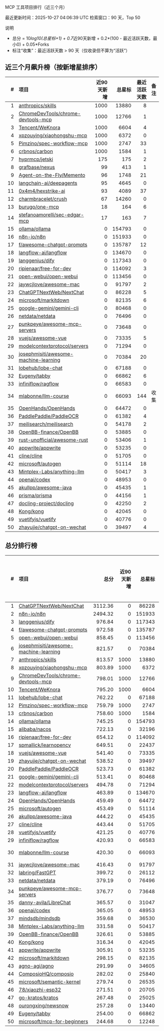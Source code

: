 MCP 工具项目排行（近三个月）

最近更新时间：2025-10-27 04:06:39 UTC
检索窗口：90 天，Top 50

说明
- 总分 = 10*log10(总星标+1) + 0.7*近90天新增 + 0.2*(100 - 最近活跃天数，最小0) + 0.05*Forks
- 标注“收集”：最近活跃天数 > 90 天（仅收录但不算为“活跃”）

## 近三个月飙升榜（按新增星排序）
| # | 项目 | 近90天新增 | 总星标 | 最近活跃天数 | 备注 |
|---:|:-----|-----------:|-------:|------------:|:-----|
| 1 | [anthropics/skills](https://github.com/anthropics/skills) | 1000 | 13880 | 8 |  |
| 2 | [ChromeDevTools/chrome-devtools-mcp](https://github.com/ChromeDevTools/chrome-devtools-mcp) | 1000 | 12766 | 1 |  |
| 3 | [Tencent/WeKnora](https://github.com/Tencent/WeKnora) | 1000 | 6604 | 4 |  |
| 4 | [xpzouying/xiaohongshu-mcp](https://github.com/xpzouying/xiaohongshu-mcp) | 1000 | 6372 | 0 |  |
| 5 | [Pimzino/spec-workflow-mcp](https://github.com/Pimzino/spec-workflow-mcp) | 1000 | 2747 | 33 |  |
| 6 | [crbnos/carbon](https://github.com/crbnos/carbon) | 1000 | 1584 | 1 |  |
| 7 | [hyprmcp/jetski](https://github.com/hyprmcp/jetski) | 175 | 175 | 2 |  |
| 8 | [grafbase/nexus](https://github.com/grafbase/nexus) | 99 | 413 | 1 |  |
| 9 | [Agent-on-the-Fly/Memento](https://github.com/Agent-on-the-Fly/Memento) | 96 | 1748 | 21 |  |
| 10 | [langchain-ai/deepagents](https://github.com/langchain-ai/deepagents) | 95 | 4645 | 0 |  |
| 11 | [0x4m4/hexstrike-ai](https://github.com/0x4m4/hexstrike-ai) | 93 | 4089 | 37 |  |
| 12 | [charmbracelet/crush](https://github.com/charmbracelet/crush) | 67 | 14260 | 0 |  |
| 13 | [burugo/one-mcp](https://github.com/burugo/one-mcp) | 18 | 164 | 6 |  |
| 14 | [stefanoamorelli/sec-edgar-mcp](https://github.com/stefanoamorelli/sec-edgar-mcp) | 17 | 163 | 7 |  |
| 15 | [ollama/ollama](https://github.com/ollama/ollama) | 0 | 154793 | 0 |  |
| 16 | [n8n-io/n8n](https://github.com/n8n-io/n8n) | 0 | 151933 | 0 |  |
| 17 | [f/awesome-chatgpt-prompts](https://github.com/f/awesome-chatgpt-prompts) | 0 | 135787 | 12 |  |
| 18 | [langflow-ai/langflow](https://github.com/langflow-ai/langflow) | 0 | 134670 | 0 |  |
| 19 | [langgenius/dify](https://github.com/langgenius/dify) | 0 | 117343 | 0 |  |
| 20 | [ripienaar/free-for-dev](https://github.com/ripienaar/free-for-dev) | 0 | 114092 | 3 |  |
| 21 | [open-webui/open-webui](https://github.com/open-webui/open-webui) | 0 | 113456 | 0 |  |
| 22 | [jaywcjlove/awesome-mac](https://github.com/jaywcjlove/awesome-mac) | 0 | 91797 | 2 |  |
| 23 | [ChatGPTNextWeb/NextChat](https://github.com/ChatGPTNextWeb/NextChat) | 0 | 86228 | 5 |  |
| 24 | [microsoft/markitdown](https://github.com/microsoft/markitdown) | 0 | 82135 | 6 |  |
| 25 | [google-gemini/gemini-cli](https://github.com/google-gemini/gemini-cli) | 0 | 80468 | 0 |  |
| 26 | [netdata/netdata](https://github.com/netdata/netdata) | 0 | 76496 | 0 |  |
| 27 | [punkpeye/awesome-mcp-servers](https://github.com/punkpeye/awesome-mcp-servers) | 0 | 73648 | 0 |  |
| 28 | [vuejs/awesome-vue](https://github.com/vuejs/awesome-vue) | 0 | 73335 | 5 |  |
| 29 | [modelcontextprotocol/servers](https://github.com/modelcontextprotocol/servers) | 0 | 71294 | 0 |  |
| 30 | [josephmisiti/awesome-machine-learning](https://github.com/josephmisiti/awesome-machine-learning) | 0 | 70384 | 20 |  |
| 31 | [lobehub/lobe-chat](https://github.com/lobehub/lobe-chat) | 0 | 67188 | 0 |  |
| 32 | [Eugeny/tabby](https://github.com/Eugeny/tabby) | 0 | 66862 | 6 |  |
| 33 | [infiniflow/ragflow](https://github.com/infiniflow/ragflow) | 0 | 66583 | 0 |  |
| 34 | [mlabonne/llm-course](https://github.com/mlabonne/llm-course) | 0 | 66093 | 144 | 收集 |
| 35 | [OpenHands/OpenHands](https://github.com/OpenHands/OpenHands) | 0 | 64472 | 0 |  |
| 36 | [PaddlePaddle/PaddleOCR](https://github.com/PaddlePaddle/PaddleOCR) | 0 | 61382 | 4 |  |
| 37 | [meilisearch/meilisearch](https://github.com/meilisearch/meilisearch) | 0 | 54178 | 2 |  |
| 38 | [OpenBB-finance/OpenBB](https://github.com/OpenBB-finance/OpenBB) | 0 | 53885 | 0 |  |
| 39 | [rust-unofficial/awesome-rust](https://github.com/rust-unofficial/awesome-rust) | 0 | 53406 | 1 |  |
| 40 | [appwrite/appwrite](https://github.com/appwrite/appwrite) | 0 | 53235 | 0 |  |
| 41 | [cline/cline](https://github.com/cline/cline) | 0 | 51705 | 0 |  |
| 42 | [microsoft/autogen](https://github.com/microsoft/autogen) | 0 | 51114 | 18 |  |
| 43 | [Mintplex-Labs/anything-llm](https://github.com/Mintplex-Labs/anything-llm) | 0 | 50417 | 3 |  |
| 44 | [openai/codex](https://github.com/openai/codex) | 0 | 48953 | 0 |  |
| 45 | [akullpp/awesome-java](https://github.com/akullpp/awesome-java) | 0 | 45435 | 1 |  |
| 46 | [prisma/prisma](https://github.com/prisma/prisma) | 0 | 44156 | 1 |  |
| 47 | [docling-project/docling](https://github.com/docling-project/docling) | 0 | 42250 | 2 |  |
| 48 | [Kong/kong](https://github.com/Kong/kong) | 0 | 42045 | 0 |  |
| 49 | [vuetifyjs/vuetify](https://github.com/vuetifyjs/vuetify) | 0 | 40776 | 0 |  |
| 50 | [zhayujie/chatgpt-on-wechat](https://github.com/zhayujie/chatgpt-on-wechat) | 0 | 39497 | 4 |  |


## 总分排行榜
| # | 项目 | 总分 | 近90天新增 | 总星标 | Forks | 最近活跃天数 | 备注 |
|---:|:-----|----:|-----------:|-------:|------:|------------:|:-----|
| 1 | [ChatGPTNextWeb/NextChat](https://github.com/ChatGPTNextWeb/NextChat) | 3112.36 | 0 | 86228 | 60880 | 5 |  |
| 2 | [n8n-io/n8n](https://github.com/n8n-io/n8n) | 2494.32 | 0 | 151933 | 48450 | 0 |  |
| 3 | [langgenius/dify](https://github.com/langgenius/dify) | 976.84 | 0 | 117343 | 18123 | 0 |  |
| 4 | [f/awesome-chatgpt-prompts](https://github.com/f/awesome-chatgpt-prompts) | 972.58 | 0 | 135787 | 18073 | 12 |  |
| 5 | [open-webui/open-webui](https://github.com/open-webui/open-webui) | 858.45 | 0 | 113456 | 15758 | 0 |  |
| 6 | [josephmisiti/awesome-machine-learning](https://github.com/josephmisiti/awesome-machine-learning) | 821.57 | 0 | 70384 | 15142 | 20 |  |
| 7 | [anthropics/skills](https://github.com/anthropics/skills) | 813.57 | 1000 | 13880 | 1075 | 8 |  |
| 8 | [xpzouying/xiaohongshu-mcp](https://github.com/xpzouying/xiaohongshu-mcp) | 803.89 | 1000 | 6372 | 917 | 0 |  |
| 9 | [ChromeDevTools/chrome-devtools-mcp](https://github.com/ChromeDevTools/chrome-devtools-mcp) | 798.01 | 1000 | 12766 | 743 | 1 |  |
| 10 | [Tencent/WeKnora](https://github.com/Tencent/WeKnora) | 795.20 | 1000 | 6604 | 756 | 4 |  |
| 11 | [lobehub/lobe-chat](https://github.com/lobehub/lobe-chat) | 762.22 | 0 | 67188 | 13879 | 0 |  |
| 12 | [Pimzino/spec-workflow-mcp](https://github.com/Pimzino/spec-workflow-mcp) | 759.79 | 1000 | 2747 | 240 | 33 |  |
| 13 | [crbnos/carbon](https://github.com/crbnos/carbon) | 758.60 | 1000 | 1584 | 136 | 1 |  |
| 14 | [ollama/ollama](https://github.com/ollama/ollama) | 745.25 | 0 | 154793 | 13467 | 0 |  |
| 15 | [alibaba/nacos](https://github.com/alibaba/nacos) | 722.13 | 0 | 32196 | 13161 | 5 |  |
| 16 | [ripienaar/free-for-dev](https://github.com/ripienaar/free-for-dev) | 654.12 | 0 | 114092 | 11683 | 3 |  |
| 17 | [spmallick/learnopencv](https://github.com/spmallick/learnopencv) | 649.51 | 0 | 22437 | 11736 | 4 |  |
| 18 | [vuejs/awesome-vue](https://github.com/vuejs/awesome-vue) | 541.40 | 0 | 73335 | 9475 | 5 |  |
| 19 | [zhayujie/chatgpt-on-wechat](https://github.com/zhayujie/chatgpt-on-wechat) | 538.52 | 0 | 39497 | 9467 | 4 |  |
| 20 | [PaddlePaddle/PaddleOCR](https://github.com/PaddlePaddle/PaddleOCR) | 523.73 | 0 | 61382 | 9133 | 4 |  |
| 21 | [google-gemini/gemini-cli](https://github.com/google-gemini/gemini-cli) | 513.41 | 0 | 80468 | 8887 | 0 |  |
| 22 | [modelcontextprotocol/servers](https://github.com/modelcontextprotocol/servers) | 494.78 | 0 | 71294 | 8525 | 0 |  |
| 23 | [langflow-ai/langflow](https://github.com/langflow-ai/langflow) | 463.89 | 0 | 134670 | 7852 | 0 |  |
| 24 | [OpenHands/OpenHands](https://github.com/OpenHands/OpenHands) | 459.49 | 0 | 64472 | 7828 | 0 |  |
| 25 | [microsoft/autogen](https://github.com/microsoft/autogen) | 453.49 | 0 | 51114 | 7800 | 18 |  |
| 26 | [akullpp/awesome-java](https://github.com/akullpp/awesome-java) | 444.22 | 0 | 45435 | 7557 | 1 |  |
| 27 | [cline/cline](https://github.com/cline/cline) | 443.44 | 0 | 51705 | 7526 | 0 |  |
| 28 | [vuetifyjs/vuetify](https://github.com/vuetifyjs/vuetify) | 421.25 | 0 | 40776 | 7103 | 0 |  |
| 29 | [infiniflow/ragflow](https://github.com/infiniflow/ragflow) | 420.93 | 0 | 66583 | 7054 | 0 |  |
| 30 | [mlabonne/llm-course](https://github.com/mlabonne/llm-course) | 420.30 | 0 | 66093 | 7442 | 144 | 收集 |
| 31 | [jaywcjlove/awesome-mac](https://github.com/jaywcjlove/awesome-mac) | 416.43 | 0 | 91797 | 6944 | 2 |  |
| 32 | [labring/FastGPT](https://github.com/labring/FastGPT) | 399.72 | 0 | 26112 | 6711 | 0 |  |
| 33 | [netdata/netdata](https://github.com/netdata/netdata) | 379.19 | 0 | 76496 | 6207 | 0 |  |
| 34 | [punkpeye/awesome-mcp-servers](https://github.com/punkpeye/awesome-mcp-servers) | 376.77 | 0 | 73648 | 6162 | 0 |  |
| 35 | [danny-avila/LibreChat](https://github.com/danny-avila/LibreChat) | 365.57 | 0 | 31047 | 6013 | 0 |  |
| 36 | [openai/codex](https://github.com/openai/codex) | 365.05 | 0 | 48953 | 5963 | 0 |  |
| 37 | [mindsdb/mindsdb](https://github.com/mindsdb/mindsdb) | 359.68 | 0 | 36530 | 5889 | 2 |  |
| 38 | [Mintplex-Labs/anything-llm](https://github.com/Mintplex-Labs/anything-llm) | 331.58 | 0 | 50417 | 5303 | 3 |  |
| 39 | [OpenBB-finance/OpenBB](https://github.com/OpenBB-finance/OpenBB) | 326.61 | 0 | 53885 | 5186 | 0 |  |
| 40 | [Kong/kong](https://github.com/Kong/kong) | 316.34 | 0 | 42045 | 5002 | 0 |  |
| 41 | [appwrite/appwrite](https://github.com/appwrite/appwrite) | 305.91 | 0 | 53235 | 4773 | 0 |  |
| 42 | [microsoft/markitdown](https://github.com/microsoft/markitdown) | 298.15 | 0 | 82135 | 4604 | 6 |  |
| 43 | [agno-agi/agno](https://github.com/agno-agi/agno) | 291.99 | 0 | 34605 | 4532 | 0 |  |
| 44 | [ComposioHQ/composio](https://github.com/ComposioHQ/composio) | 282.02 | 0 | 25840 | 4362 | 1 |  |
| 45 | [microsoft/semantic-kernel](https://github.com/microsoft/semantic-kernel) | 279.74 | 0 | 26535 | 4310 | 0 |  |
| 46 | [78/xiaozhi-esp32](https://github.com/78/xiaozhi-esp32) | 271.51 | 0 | 20705 | 4171 | 1 |  |
| 47 | [go-kratos/kratos](https://github.com/go-kratos/kratos) | 267.48 | 0 | 25025 | 4118 | 12 |  |
| 48 | [ourongxing/newsnow](https://github.com/ourongxing/newsnow) | 257.28 | 0 | 13440 | 4076 | 39 |  |
| 49 | [Eugeny/tabby](https://github.com/Eugeny/tabby) | 254.00 | 0 | 66862 | 3739 | 6 |  |
| 50 | [microsoft/mcp-for-beginners](https://github.com/microsoft/mcp-for-beginners) | 244.68 | 0 | 12248 | 3684 | 2 |  |
